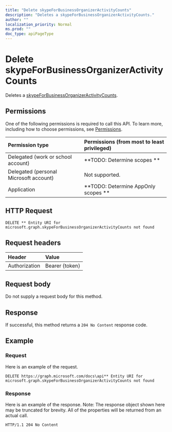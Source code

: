 ```yaml
---
title: "Delete skypeForBusinessOrganizerActivityCounts"
description: "Deletes a skypeForBusinessOrganizerActivityCounts."
author: ""
localization_priority: Normal
ms.prod: ""
doc_type: apiPageType
---
```


# Delete skypeForBusinessOrganizerActivityCounts

Deletes a [skypeForBusinessOrganizerActivityCounts](../resources/skypeforbusinessorganizeractivitycounts.md).

## Permissions
One of the following permissions is required to call this API. To learn more, including how to choose permissions, see [Permissions](/concepts/permissions-reference.md).

|Permission type|Permissions (from most to least privileged)|
|:---|:---|
|Delegated (work or school account)|**TODO: Determine scopes **|
|Delegated (personal Microsoft account)|Not supported.|
|Application|**TODO: Determine AppOnly scopes **|

## HTTP Request
<!-- {
  "blockType": "ignored"
}
-->
``` http
DELETE ** Entity URI for microsoft.graph.skypeForBusinessOrganizerActivityCounts not found
```

## Request headers
|Header|Value|
|:---|:---|
|Authorization|Bearer {token}|

## Request body
Do not supply a request body for this method.

## Response
If successful, this method returns a `204 No Content` response code.

## Example

### Request
Here is an example of the request.
<!-- {
  "blockType": "request",
  "name": "delete_skypeforbusinessorganizeractivitycounts"
}
-->
``` http
DELETE https://graph.microsoft.com/docs\api** Entity URI for microsoft.graph.skypeForBusinessOrganizerActivityCounts not found
```

### Response
Here is an example of the response. Note: The response object shown here may be truncated for brevity. All of the properties will be returned from an actual call.
<!-- {
  "blockType": "response",
  "truncated": true
}
-->
``` http
HTTP/1.1 204 No Content
```

